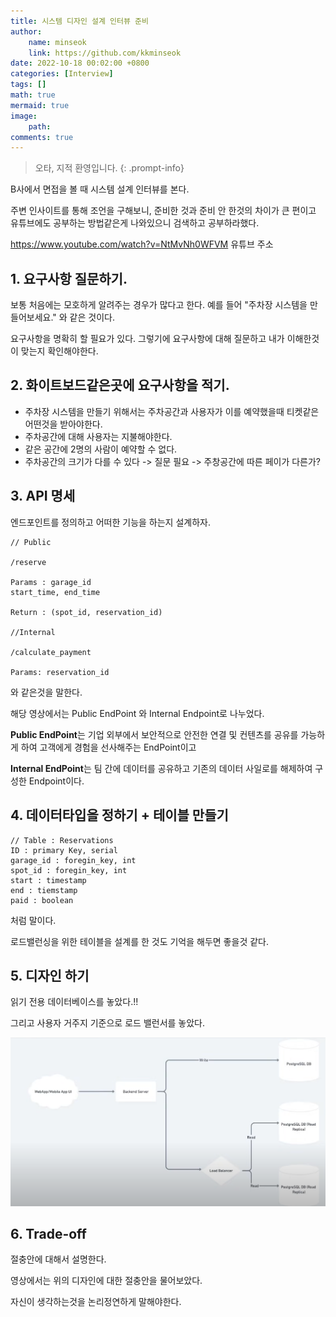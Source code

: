 ```yaml
---
title: 시스템 디자인 설계 인터뷰 준비
author: 
    name: minseok
    link: https://github.com/kkminseok
date: 2022-10-18 00:02:00 +0800
categories: [Interview]
tags: []
math: true
mermaid: true
image: 
    path: 
comments: true
---
```


> 오타, 지적 환영입니다.
{: .prompt-info}

B사에서 면접을 볼 때 시스템 설계 인터뷰를 본다.

주변 인사이트를 통해 조언을 구해보니, 준비한 것과 준비 안 한것의 차이가 큰 편이고 유튜브에도 공부하는 방법같은게 나와있으니 검색하고 공부하라했다.

<https://www.youtube.com/watch?v=NtMvNh0WFVM> 유튜브 주소

## 1. 요구사항 질문하기.

보통 처음에는 모호하게 알려주는 경우가 많다고 한다. 예를 들어 "주차장 시스템을 만들어보세요." 와 같은 것이다.

요구사항을 명확히 할 필요가 있다. 그렇기에 요구사항에 대해 질문하고 내가 이해한것이 맞는지 확인해야한다.

## 2. 화이트보드같은곳에 요구사항을 적기.

- 주차장 시스템을 만들기 위해서는 주차공간과 사용자가 이를 예약했을때 티켓같은 어떤것을 받아야한다.
- 주차공간에 대해 사용자는 지불해야한다.
- 같은 공간에 2명의 사람이 예약할 수 없다.
- 주차공간의 크기가 다를 수 있다 -> 질문 필요 -> 주창공간에 따른 페이가 다른가?

## 3. API 명세

엔드포인트를 정의하고 어떠한 기능을 하는지 설계하자.

```text
// Public

/reserve

Params : garage_id
start_time, end_time

Return : (spot_id, reservation_id)

//Internal

/calculate_payment

Params: reservation_id
```

와 같은것을 말한다.

해당 영상에서는 Public EndPoint 와 Internal Endpoint로 나누었다.

**Public EndPoint**는 기업 외부에서 보안적으로 안전한 연결 및 컨텐츠를 공유를 가능하게 하여 고객에게 경험을 선사해주는 EndPoint이고

**Internal EndPoint**는 팀 간에 데이터를 공유하고 기존의 데이터 사일로를 해제하여 구성한 Endpoint이다.

## 4. 데이터타입을 정하기 + 테이블 만들기

```text
// Table : Reservations
ID : primary Key, serial
garage_id : foregin_key, int
spot_id : foregin_key, int
start : timestamp
end : tiemstamp
paid : boolean

```

처럼 말이다.

로드밸런싱을 위한 테이블을 설계를 한 것도 기억을 해두면 좋을것 같다.

## 5. 디자인 하기

읽기 전용 데이터베이스를 놓았다.!! 

그리고 사용자 거주지 기준으로 로드 밸런서를 놓았다.

![](/assets/img/interview/design.png)

## 6. Trade-off

절충안에 대해서 설명한다.

영상에서는 위의 디자인에 대한 절충안을 물어보았다.

자신이 생각하는것을 논리정연하게 말해야한다.
